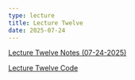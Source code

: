 ```yaml
---
type: lecture
title: Lecture Twelve
date: 2025-07-24
---
```

[Lecture Twelve Notes (07-24-2025)](https://github.com/wonjun-seo/cosmos/blob/master/static_files/presentations/lecture_twelve/Statistical_Inference.pdf)

[Lecture Twelve Code](https://github.com/wonjun-seo/cosmos/blob/master/static_files/presentations/lecture_twelve/)